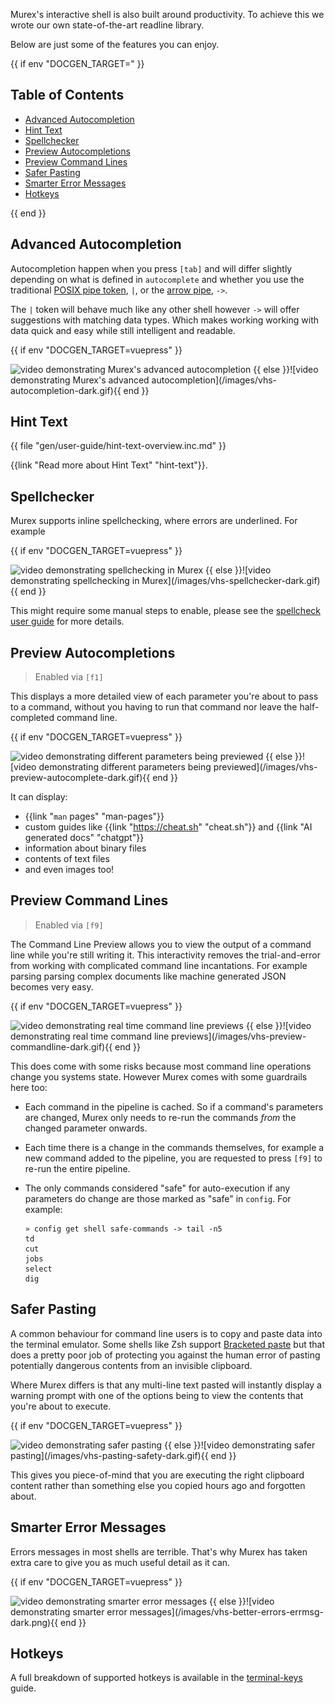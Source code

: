 Murex's interactive shell is also built around productivity. To achieve this we
wrote our own state-of-the-art readline library.

Below are just some of the features you can enjoy.

{{ if env "DOCGEN_TARGET=" }}<h2>Table of Contents</h2>

<div id="toc">

- [Advanced Autocompletion](#advanced-autocompletion)
- [Hint Text](#hint-text)
- [Spellchecker](#spellchecker)
- [Preview Autocompletions](#preview-autocompletions)
- [Preview Command Lines](#preview-command-lines)
- [Safer Pasting](#safer-pasting)
- [Smarter Error Messages](#smarter-error-messages)
- [Hotkeys](#hotkeys)

</div>

{{ end }}

## Advanced Autocompletion

Autocompletion happen when you press `[tab]` and will differ slightly depending
on what is defined in `autocomplete` and whether you use the traditional
[POSIX pipe token](../parser/pipe-posix.md), `|`, or the [arrow pipe](../parser/pipe-arrow.md),
`->`.

The `|` token will behave much like any other shell however `->` will offer
suggestions with matching data types. Which makes working working with data
quick and easy while still intelligent and readable.

{{ if env "DOCGEN_TARGET=vuepress" }}
<!-- markdownlint-disable -->
<img class="vhs-autocompletion" alt="video demonstrating Murex's advanced autocompletion">
<!-- markdownlint-restore -->
{{ else }}![video demonstrating Murex's advanced autocompletion](/images/vhs-autocompletion-dark.gif){{ end }}

## Hint Text

{{ file "gen/user-guide/hint-text-overview.inc.md" }}

{{link "Read more about Hint Text" "hint-text"}}.

## Spellchecker

Murex supports inline spellchecking, where errors are underlined. For example

{{ if env "DOCGEN_TARGET=vuepress" }}
<!-- markdownlint-disable -->
<img class="vhs-spellchecker" alt="video demonstrating spellchecking in Murex">
<!-- markdownlint-restore -->
{{ else }}![video demonstrating spellchecking in Murex](/images/vhs-spellchecker-dark.gif){{ end }}

This might require some manual steps to enable, please see the [spellcheck user guide](spellcheck.md)
for more details.

## Preview Autocompletions

> Enabled via `[f1]`

This displays a more detailed view of each parameter you're about to pass to a
command, without you having to run that command nor leave the half-completed
command line.

{{ if env "DOCGEN_TARGET=vuepress" }}
<!-- markdownlint-disable -->
<img class="vhs-preview-autocomplete" alt="video demonstrating different parameters being previewed">
<!-- markdownlint-restore -->
{{ else }}![video demonstrating different parameters being previewed](/images/vhs-preview-autocomplete-dark.gif){{ end }}

It can display:
* {{link "`man` pages" "man-pages"}}
* custom guides like {{link "https://cheat.sh" "cheat.sh"}} and {{link "AI generated docs" "chatgpt"}}
* information about binary files
* contents of text files
* and even images too!

## Preview Command Lines

> Enabled via `[f9]`

The Command Line Preview allows you to view the output of a command line while
you're still writing it. This interactivity removes the trial-and-error from
working with complicated command line incantations. For example parsing parsing
complex documents like machine generated JSON becomes very easy.

{{ if env "DOCGEN_TARGET=vuepress" }}
<!-- markdownlint-disable -->
<img class="vhs-preview-commandline" alt="video demonstrating real time command line previews">
<!-- markdownlint-restore -->
{{ else }}![video demonstrating real time command line previews](/images/vhs-preview-commandline-dark.gif){{ end }}

This does come with some risks because most command line operations change you
systems state. However Murex comes with some guardrails here too:

* Each command in the pipeline is cached. So if a command's parameters are
  changed, Murex only needs to re-run the commands _from_ the changed
  parameter onwards.

* Each time there is a change in the commands themselves, for example a new
  command added to the pipeline, you are requested to press `[f9]` to re-run
  the entire pipeline.

* The only commands considered "safe" for auto-execution if any parameters do
  change are those marked as "safe" in `config`. For example:
  ```
  » config get shell safe-commands -> tail -n5
  td
  cut
  jobs
  select
  dig
  ```

## Safer Pasting

A common behaviour for command line users is to copy and paste data into the
terminal emulator. Some shells like Zsh support [Bracketed paste](https://en.wikipedia.org/wiki/Bracketed-paste)
but that does a pretty poor job of protecting you against the human error of
pasting potentially dangerous contents from an invisible clipboard.

Where Murex differs is that any multi-line text pasted will instantly display
a warning prompt with one of the options being to view the contents that you're
about to execute.

{{ if env "DOCGEN_TARGET=vuepress" }}
<!-- markdownlint-disable -->
<img class="vhs-pasting-safety" alt="video demonstrating safer pasting">
<!-- markdownlint-restore -->
{{ else }}![video demonstrating safer pasting](/images/vhs-pasting-safety-dark.gif){{ end }}

This gives you piece-of-mind that you are executing the right clipboard content
rather than something else you copied hours ago and forgotten about.

## Smarter Error Messages

Errors messages in most shells are terrible. That's why Murex has taken extra care to
give you as much useful detail as it can.

{{ if env "DOCGEN_TARGET=vuepress" }}
<!-- markdownlint-disable -->
<img class="vhs-better-errors-errmsg" alt="video demonstrating smarter error messages">
<!-- markdownlint-restore -->
{{ else }}![video demonstrating smarter error messages](/images/vhs-better-errors-errmsg-dark.png){{ end }}

## Hotkeys

A full breakdown of supported hotkeys is available in the [terminal-keys](terminal-keys.md)
guide.